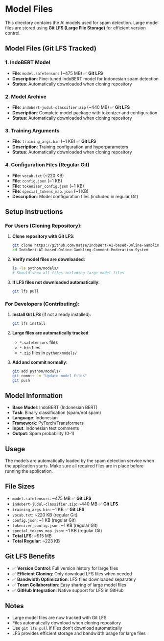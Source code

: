 # Model Files

This directory contains the AI models used for spam detection. Large model files are stored using **Git LFS (Large File Storage)** for efficient version control.

## Model Files (Git LFS Tracked)

### 1. IndoBERT Model
- **File**: `model.safetensors` (~475 MB) ✅ **Git LFS**
- **Description**: Fine-tuned IndoBERT model for Indonesian spam detection
- **Status**: Automatically downloaded when cloning repository

### 2. Model Archive
- **File**: `indobert-judul-classifier.zip` (~440 MB) ✅ **Git LFS**
- **Description**: Complete model package with tokenizer and configuration
- **Status**: Automatically downloaded when cloning repository

### 3. Training Arguments
- **File**: `training_args.bin` (~1 KB) ✅ **Git LFS**
- **Description**: Training configuration and hyperparameters
- **Status**: Automatically downloaded when cloning repository

### 4. Configuration Files (Regular Git)
- **File**: `vocab.txt` (~220 KB)
- **File**: `config.json` (~1 KB)
- **File**: `tokenizer_config.json` (~1 KB)
- **File**: `special_tokens_map.json` (~1 KB)
- **Description**: Model configuration files (included in regular Git)

## Setup Instructions

### For Users (Cloning Repository):
1. **Clone repository with Git LFS**:
   ```bash
   git clone https://github.com/Oatse/IndoBert-AI-based-Online-Gambling-Comment-Moderation-System.git
   cd IndoBert-AI-based-Online-Gambling-Comment-Moderation-System
   ```

2. **Verify model files are downloaded**:
   ```bash
   ls -la python/models/
   # Should show all files including large model files
   ```

3. **If LFS files not downloaded automatically**:
   ```bash
   git lfs pull
   ```

### For Developers (Contributing):
1. **Install Git LFS** (if not already installed):
   ```bash
   git lfs install
   ```

2. **Large files are automatically tracked**:
   - `*.safetensors` files
   - `*.bin` files
   - `*.zip` files in `python/models/`

3. **Add and commit normally**:
   ```bash
   git add python/models/
   git commit -m "Update model files"
   git push
   ```

## Model Information

- **Base Model**: IndoBERT (Indonesian BERT)
- **Task**: Binary classification (spam/not spam)
- **Language**: Indonesian
- **Framework**: PyTorch/Transformers
- **Input**: Indonesian text comments
- **Output**: Spam probability (0-1)

## Usage

The models are automatically loaded by the spam detection service when the application starts. Make sure all required files are in place before running the application.

## File Sizes

- `model.safetensors`: ~475 MB ✅ **Git LFS**
- `indobert-judul-classifier.zip`: ~440 MB ✅ **Git LFS**
- `training_args.bin`: ~1 KB ✅ **Git LFS**
- `vocab.txt`: ~220 KB (regular Git)
- `config.json`: ~1 KB (regular Git)
- `tokenizer_config.json`: ~1 KB (regular Git)
- `special_tokens_map.json`: ~1 KB (regular Git)
- **Total LFS**: ~915 MB
- **Total Regular**: ~223 KB

## Git LFS Benefits

- ✅ **Version Control**: Full version history for large files
- ✅ **Efficient Cloning**: Only download LFS files when needed
- ✅ **Bandwidth Optimization**: LFS files downloaded separately
- ✅ **Team Collaboration**: Easy sharing of large model files
- ✅ **GitHub Integration**: Native support for LFS in GitHub

## Notes

- Large model files are now tracked with Git LFS
- Files automatically download when cloning repository
- Use `git lfs pull` if files don't download automatically
- LFS provides efficient storage and bandwidth usage for large files
